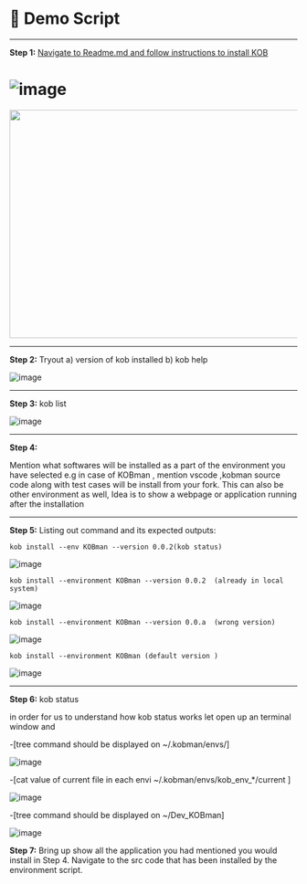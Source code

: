 # &#x1F4D8;                                                       Demo Script
 _________________________________________________________

 **Step 1:** <u> Navigate to Readme.md and follow instructions to install KOB </u>

# ![image](https://user-images.githubusercontent.com/33585301/85214081-37b6c000-b384-11ea-836e-ac73281e5fb6.png )

<img src="https://user-images.githubusercontent.com/33585301/85214081-37b6c000-b384-11ea-836e-ac73281e5fb6.png" width="700" height="400">

 
 _________________________________________________________

**Step 2:** Tryout a) version of kob installed b) kob help

![image](https://user-images.githubusercontent.com/33585301/85214138-f7a40d00-b384-11ea-947d-39f757a8ecaa.png)
 _________________________________________________________

 **Step 3:** kob list

![image](https://user-images.githubusercontent.com/33585301/85214146-199d8f80-b385-11ea-8e2d-72c7a2293926.png)
 _________________________________________________________

**Step 4:**

Mention what softwares will be installed as a part of the environment you have selected e.g in case of KOBman , mention vscode ,kobman source code along with test cases will be install from your fork. This can also be other environment as well,  Idea is to show a webpage or application running after the installation

 _________________________________________________________

**Step 5:**
Listing out command and its expected outputs:

    kob install --env KOBman --version 0.0.2(kob status)

![image](https://user-images.githubusercontent.com/33585301/85214242-0d660200-b386-11ea-8938-1fb47a356761.png)


    kob install --environment KOBman --version 0.0.2  (already in local system)

![image](https://user-images.githubusercontent.com/33585301/85214266-3d150a00-b386-11ea-855c-fafb6ba98463.png)


    kob install --environment KOBman --version 0.0.a  (wrong version)

![image](https://user-images.githubusercontent.com/33585301/85214282-62097d00-b386-11ea-962b-9af5f1c77c5a.png)

    kob install --environment KOBman (default version )

![image](https://user-images.githubusercontent.com/33585301/85214294-849b9600-b386-11ea-88f3-9fb5b6bc0ee0.png)
 _________________________________________________________

**Step 6:** kob status

in order for us to understand how kob status works let open up an terminal window and

-[tree command should be displayed on ~/.kobman/envs/]

![image](https://user-images.githubusercontent.com/33585301/85214313-b7458e80-b386-11ea-9cc0-ee23b67a200c.png)

-[cat value of current file in each envi ~/.kobman/envs/kob_env_*/current ]

![image](https://user-images.githubusercontent.com/33585301/85214331-e8be5a00-b386-11ea-96c1-404d1fe1618b.png)


-[tree command should be displayed on ~/Dev_KOBman]

![image](https://user-images.githubusercontent.com/33585301/85214353-1c997f80-b387-11ea-9a96-a12c7192d240.png)


**Step 7:** Bring up show all the application you had mentioned you would install in Step 4. Navigate to the src code that has been installed by the environment script.
